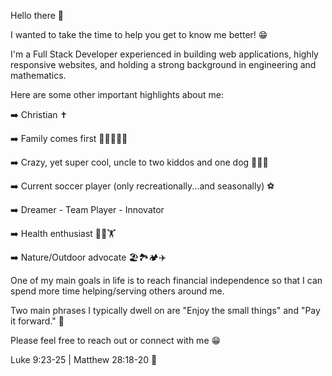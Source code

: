 Hello there 👋 

I wanted to take the time to help you get to know me better! 😁

I'm a Full Stack Developer experienced in building web applications, highly responsive websites, and holding a strong background in engineering and mathematics.

Here are some other important highlights about me:

➡️ Christian ✝️

➡️ Family comes first 👨‍👩‍👧‍👦🏡

➡️ Crazy, yet super cool, uncle to two kiddos and one dog 👧👦🦮

➡️ Current soccer player (only recreationally...and seasonally) ⚽️

➡️ Dreamer - Team Player - Innovator

➡️ Health enthusiast 🏃💨🏋️

➡️ Nature/Outdoor advocate 🏖🏞🏕✈️

One of my main goals in life is to reach financial independence so that I can spend more time helping/serving others around me. 

Two main phrases I typically dwell on are "Enjoy the small things" and "Pay it forward." 💭

Please feel free to reach out or connect with me 😁

Luke 9:23-25 | Matthew 28:18-20 📖
